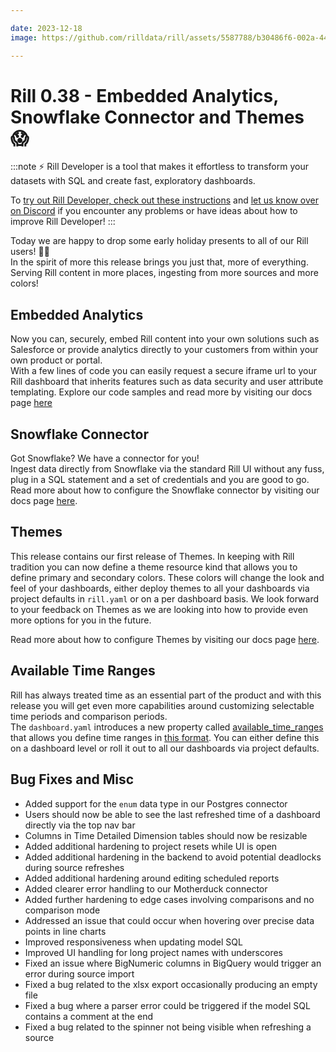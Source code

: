```yaml
---

date: 2023-12-18
image: https://github.com/rilldata/rill/assets/5587788/b30486f6-002a-445d-8a1b-955b6ec0066d

---
```


# Rill 0.38 - Embedded Analytics, Snowflake Connector and Themes 😱

:::note
⚡ Rill Developer is a tool that makes it effortless to transform your datasets with SQL and create fast, exploratory dashboards.

To [try out Rill Developer, check out these instructions](/home/install) and [let us know over on Discord](https://bit.ly/3bbcSl9) if you encounter any problems or have ideas about how to improve Rill Developer!
:::
  
Today we are happy to drop some early holiday presents to all of our Rill users! 🎁🎁  
In the spirit of more this release brings you just that, more of everything. Serving Rill content in more places, ingesting from more sources and more colors!

## Embedded Analytics

Now you can, securely, embed Rill content into your own solutions such as Salesforce or provide analytics directly to your customers from within your own product or portal.  
With a few lines of code you can easily request a secure iframe url to your Rill dashboard that inherits features such as data security and user attribute templating. Explore our code samples and read more by visiting our docs page [here](../../integrate/embedding)

## Snowflake Connector

Got Snowflake? We have a connector for you!  
Ingest data directly from Snowflake via the standard Rill UI without any fuss, plug in a SQL statement and a set of credentials and you are good to go.
Read more about how to configure the Snowflake connector by visiting our docs page [here](/connect/source/connectors/snowflake).

## Themes

This release contains our first release of Themes. In keeping with Rill tradition you can now define a theme resource kind that allows you to define primary and secondary colors. These colors will change the look and feel of your dashboards, either deploy themes to all your dashboards via project defaults in `rill.yaml` or on a per dashboard basis. We look forward to your feedback on Themes as we are looking into how to provide even more options for you in the future.

Read more about how to configure Themes by visiting our docs page [here](../../reference/project-files/themes).


## Available Time Ranges

Rill has always treated time as an essential part of the product and with this release you will get even more capabilities around customizing selectable time periods and comparison periods.  
The `dashboard.yaml` introduces a new property called [available_time_ranges](/reference/project-files/explore-dashboards) that allows you define time ranges in [this format](../../reference/rill-iso-extensions).
You can either define this on a dashboard level or roll it out to all our dashboards via project defaults.

## Bug Fixes and Misc
- Added support for the `enum` data type in our Postgres connector
- Users should now be able to see the last refreshed time of a dashboard directly via the top nav bar
- Columns in Time Detailed Dimension tables should now be resizable
- Added additional hardening to project resets while UI is open
- Added additional hardening in the backend to avoid potential deadlocks during source refreshes
- Added additional hardening around editing scheduled reports
- Added clearer error handling to our Motherduck connector
- Added further hardening to edge cases involving comparisons and no comparison mode
- Addressed an issue that could occur when hovering over precise data points in line charts
- Improved responsiveness when updating model SQL
- Improved UI handling for long project names with underscores
- Fixed an issue where BigNumeric columns in BigQuery would trigger an error during source import
- Fixed a bug related to the xlsx export occasionally producing an empty file
- Fixed a bug where a parser error could be triggered if the model SQL contains a comment at the end
- Fixed a bug related to the spinner not being visible when refreshing a source